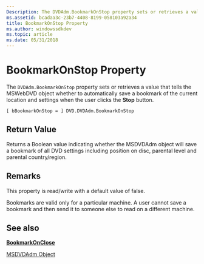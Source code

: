 ```yaml
---
Description: The DVDAdm.BookmarkOnStop property sets or retrieves a value that tells the MSWebDVD object whether to automatically save a bookmark of the current location and settings when the user clicks the Stop button.
ms.assetid: bcadaa3c-23b7-4408-8199-058103a92a34
title: BookmarkOnStop Property
ms.author: windowssdkdev
ms.topic: article
ms.date: 05/31/2018
---
```


# BookmarkOnStop Property

The `DVDAdm.BookmarkOnStop` property sets or retrieves a value that tells the MSWebDVD object whether to automatically save a bookmark of the current location and settings when the user clicks the **Stop** button.

``` syntax
[ bBookmarkOnStop = ] DVD.DVDAdm.BookmarkOnStop
```

## Return Value

Returns a Boolean value indicating whether the MSDVDAdm object will save a bookmark of all DVD settings including position on disc, parental level and parental country/region.

## Remarks

This property is read/write with a default value of false.

Bookmarks are valid only for a particular machine. A user cannot save a bookmark and then send it to someone else to read on a different machine.

## See also

<dl> <dt>

[**BookmarkOnClose**](bookmarkonclose-property.md)
</dt> <dt>

[MSDVDAdm Object](msdvdadm-object.md)
</dt> </dl>

 

 



